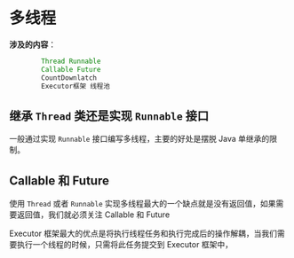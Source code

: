 # 多线程


**涉及的内容**：  
```java
        Thread Runnable  
        Callable Future
        CountDownlatch
        Executor框架 线程池
```  



继承 `Thread` 类还是实现 `Runnable` 接口  
---
 一般通过实现 `Runnable` 接口编写多线程，主要的好处是摆脱 Java 单继承的限制。  

Callable 和 Future  
---
使用 `Thread` 或者 `Runnable` 实现多线程最大的一个缺点就是没有返回值，如果需要返回值，我们就必须关注 Callable 和 Future  


Executor 框架最大的优点是将执行线程任务和执行完成后的操作解耦，当我们需要执行一个线程的时候，只需将此任务提交到 Executor 框架中，
